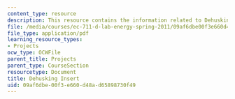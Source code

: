 ```yaml
---
content_type: resource
description: This resource contains the information related to Dehusking Insert.
file: /media/courses/ec-711-d-lab-energy-spring-2011/09af6dbe00f3e660d48ad65898730f49_MITEC_711S11_proj_rpthusk.pdf
file_type: application/pdf
learning_resource_types:
- Projects
ocw_type: OCWFile
parent_title: Projects
parent_type: CourseSection
resourcetype: Document
title: Dehusking Insert
uid: 09af6dbe-00f3-e660-d48a-d65898730f49
---
```

